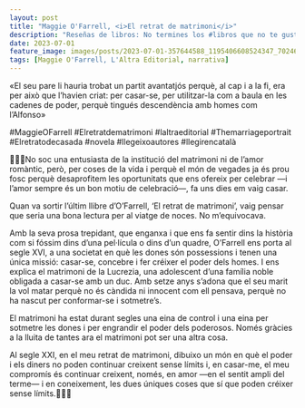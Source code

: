 ```yaml
---
layout: post
title: "Maggie O'Farrell, <i>El retrat de matrimoni</i>"
description: "Reseñas de libros: No termines los #libros que no te gustan. I els #llibres que t'agraden llegeix-los tants cops com calgui."
date: 2023-07-01
feature_image: images/posts/2023-07-01-357644588_1195406608524347_7024666190098229772_n_17978885495339910.heic
tags: [Maggie O'Farrell, L'Altra Editorial, narrativa]
---
```


«El seu pare li hauria trobat un partit avantatjós perquè, al cap i a la fi, era per això que l’havien criat: per casar-se, per utilitzar-la com a baula en les cadenes de poder, perquè tingués descendència amb homes com l’Alfonso»
<!--more-->

#MaggieOFarrell #Elretratdematrimoni #laltraeditorial #Themarriageportrait #Elretratodecasada #novela #llegeixoautores #llegirencatalà

👰🏼‍♀️No soc una entusiasta de la institució del matrimoni ni de l’amor romàntic, però, per coses de la vida i perquè el món de vegades ja és prou fosc perquè desaprofitem les oportunitats que ens ofereix per celebrar —i l’amor sempre és un bon motiu de celebració—, fa uns dies em vaig casar. 

Quan va sortir l’últim llibre d’O’Farrell, ‘El retrat de matrimoni’, vaig pensar que seria una bona lectura per al viatge de noces. No m’equivocava. 

Amb la seva prosa trepidant, que enganxa i que ens fa sentir dins la història com si fóssim dins d’una pel·lícula o dins d’un quadre, O’Farrell ens porta al segle XVI, a una societat en què les dones són possessions i tenen una única missió: casar-se, concebre i fer créixer el poder dels homes. I ens explica el matrimoni de la Lucrezia, una adolescent d’una família noble obligada a casar-se amb un duc. Amb setze anys s’adona que el seu marit la vol matar perquè no és càndida ni innocent com ell pensava, perquè no ha nascut per conformar-se i sotmetre’s. 

El matrimoni ha estat durant segles una eina de control i una eina per sotmetre les dones i per engrandir el poder dels poderosos. Només gràcies a la lluita de tantes ara el matrimoni pot ser una altra cosa.

Al segle XXI, en el meu retrat de matrimoni, dibuixo un món en què el poder i els diners no poden continuar creixent sense límits i, en casar-me, el meu compromís és continuar creixent, només, en amor —en el sentit ampli del terme— i en coneixement, les dues úniques coses que sí que poden créixer sense límits.👰🏼‍♀️
